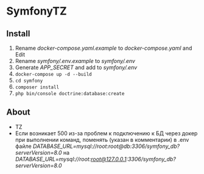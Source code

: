 # SymfonyTZ

## Install
1) Rename *docker-compose.yaml.example* to *docker-compose.yaml* and Edit
2) Rename *symfony/.env.example* to *symfony/.env*
3) Generate *APP_SECRET* and add to *symfony/.env*
4) `docker-compose up -d --build`
5) `cd symfony`
6) `composer install`
7) `php bin/console doctrine:database:create`
## About
- TZ
- Если возникает 500 из-за проблем к подключению к БД через докер при выполнении команд, поменять (указан в комментарии) в .env файле
*DATABASE_URL=mysql://root:root@db:3306/symfony_db?serverVersion=8.0* на
*DATABASE_URL=mysql://root:root@127.0.0.1:3306/symfony_db?serverVersion=8.0*
